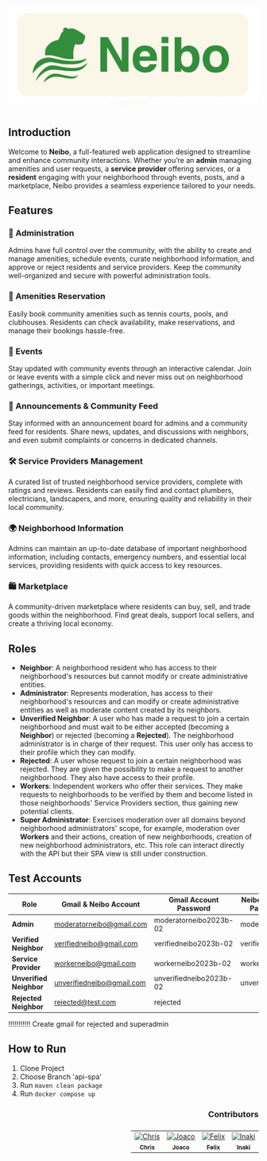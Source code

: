 <div align="center">

[![Neibo App Logo ][repo_logo_img]][page_url]

<div style="position: relative; width: 90%; display: flex; justify-content: center;">

<div style="
position: absolute;
bottom: 10px;
right: 10px;
font-size: 16px;
color: #FAF6E8FF;
">
Your peace of mind, our priority. Stay safe, stay connected.
</div>

</div>


</div>

## Introduction

Welcome to **Neibo**, a full-featured web application designed to streamline and enhance community interactions.
Whether you’re an **admin** managing amenities and user requests, a **service provider** offering services,
or a **resident** engaging with your neighborhood through events, posts, and a marketplace,
Neibo provides a seamless experience tailored to your needs.

## Features

### 🏢 Administration

Admins have full control over the community, with the ability to create and manage amenities, schedule events, curate neighborhood information, and approve or reject residents and service providers. Keep the community well-organized and secure with powerful administration tools.

### 🎾 Amenities Reservation

Easily book community amenities such as tennis courts, pools, and clubhouses. Residents can check availability, make reservations, and manage their bookings hassle-free.

### 📅 Events

Stay updated with community events through an interactive calendar. Join or leave events with a simple click and never miss out on neighborhood gatherings, activities, or important meetings.

### 📢 Announcements & Community Feed

Stay informed with an announcement board for admins and a community feed for residents. Share news, updates, and discussions with neighbors, and even submit complaints or concerns in dedicated channels.

### 🛠️ Service Providers Management

A curated list of trusted neighborhood service providers, complete with ratings and reviews. Residents can easily find and contact plumbers, electricians, landscapers, and more, ensuring quality and reliability in their local community.

### 🌍 Neighborhood Information

Admins can maintain an up-to-date database of important neighborhood information, including contacts, emergency numbers, and essential local services, providing residents with quick access to key resources.

### 🛍️ Marketplace

A community-driven marketplace where residents can buy, sell, and trade goods within the neighborhood. Find great deals, support local sellers, and create a thriving local economy.

## Roles
- **Neighbor**: A neighborhood resident who has access to their neighborhood's resources but cannot modify or create administrative entities.
- **Administrator**: Represents moderation, has access to their neighborhood's resources and can modify or create administrative entities as well as moderate content created by its neighbors.
- **Unverified Neighbor**: A user who has made a request to join a certain neighborhood and must wait to be either accepted (becoming a **Neighbor**) or rejected (becoming a **Rejected**). The neighborhood administrator is in charge of their request. This user only has access to their profile which they can modify.
- **Rejected**: A user whose request to join a certain neighborhood was rejected. They are given the possibility to make a request to another neighborhood. They also have access to their profile.
- **Workers**: Independent workers who offer their services. They make requests to neighborhoods to be verified by them and become listed in those neighborhoods' Service Providers section, thus gaining new potential clients.
- **Super Administrator**: Exercises moderation over all domains beyond neighborhood administrators' scope, for example, moderation over **Workers** and their actions, creation of new neighborhoods, creation of new neighborhood administrators, etc. This role can interact directly with the API but their SPA view is still under construction.

## Test Accounts

| Role                    | Gmail & Neibo Account     | Gmail Account Password  | Neibo Account Password |
|-------------------------|---------------------------|-------------------------|------------------------|
| **Admin**               | moderatorneibo@gmail.com  | moderatorneibo2023b-02  | moderatorneibo         |
| **Verified Neighbor**   | verifiedneibo@gmail.com   | verifiedneibo2023b-02   | verifiedneibo          |
| **Service Provider**    | workerneibo@gmail.com     | workerneibo2023b-02     | workerneibo            |
| **Unverified Neighbor** | unverifiedneibo@gmail.com | unverifiedneibo2023b-02 | unverifiedneibo        |
| **Rejected Neighbor**   | rejected@test.com         | rejected                |                        |

!!!!!!!!!!! Create gmail for rejected and superadmin

## How to Run
1. Clone Project
2. Choose Branch 'api-spa'
3. Run `maven clean package`
4. Run `docker compose up`


<h3 style="width: 100%; display: flex; flex-direction: row; justify-content: end; align-items: center;"> Contributors</h3>

<table style="width: 100%; display: flex; flex-direction: row; justify-content: end; align-items: center;">
<tr>
<td align="center">
<a href="https://github.com/cijjas">
<img src="https://avatars.githubusercontent.com/u/95446446?v=4" width="50px;" alt="Chris"/>
<br /><sub><b>Chris</b></sub>
</a>
</td>
<td align="center">
<a href="https://github.com/JoacoGirod">
<img src="https://avatars.githubusercontent.com/u/62113898?v=4" width="50px;" alt="Joaco"/>
<br /><sub><b>Joaco</b></sub>
</a>
</td>
<td align="center">
<a href="https://github.com/flopezmenardi">
<img src="https://avatars.githubusercontent.com/u/95313072?v=4" width="50px;" alt="Felix"/>
<br /><sub><b>Felix</b></sub>
</a>
</td>
<td align="center">
<a href="https://github.com/meursault00">
<img src="https://avatars.githubusercontent.com/u/95638674?v=4" width="50px;" alt="Inaki"/>
<br /><sub><b>Inaki</b></sub>
</a>
</td>
</tr>
</table>


<!-- Go -->

<!-- Repository -->

[page_url]: http://old-pawserver.it.itba.edu.ar/paw-2023b-02
[repo_logo_img]: /frontend/src/assets/images/banner_neibo.png

<!-- Project -->

<!-- Author -->

<!-- Readme links -->

<!-- Other projects links -->
